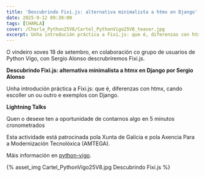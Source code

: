 ```yaml
---
title: 'Descubrindo Fixi.js: alternativa minimalista a htmx en Django'
date: 2025-9-12 09:30:00
tags: [CHARLA]
cover: /Charla_Python25V8/Cartel_PythonVigo25V8_teaser.jpg
excerpt: Unha introdución práctica a Fixi.js: que é, diferenzas con htmx, cando escoller un ou outro e exemplos con Django.
---
```


O vindeiro xoves 18 de setembro, en colaboración co grupo de usuarios de Python Vigo, con Sergio Alonso descrubriremos Fixi.js.

<strong>Descubrindo Fixi.js: alternativa minimalista a htmx en Django por Sergio Alonso</strong>

Unha introdución práctica a Fixi.js: que é, diferenzas con htmx, cando escoller un ou outro e exemplos con Django.

<strong>Lightning Talks</strong>

Quen o desexe ten a oportunidade de contarnos algo en 5 minutos cronometrados

Esta actividade está patrocinada pola Xunta de Galicia e pola Axencia Para a Modernización Tecnolóxica (AMTEGA).

Máis información en [python-vigo](https://www.python-vigo.es).



{% asset_img Cartel_PythonVigo25V8.jpg Descubrindo Fixi.js %}
